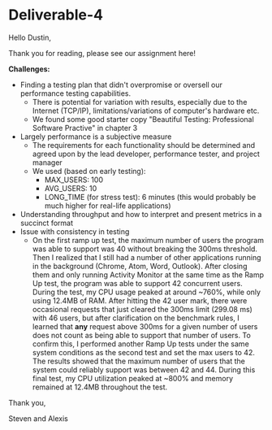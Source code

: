 # Deliverable-4

Hello Dustin,

Thank you for reading, please see our assignment here!

**Challenges:**
* Finding a testing plan that didn't overpromise or oversell our performance testing capabilities.
	* There is potential for variation with results, especially due to the Internet (TCP/IP), limitations/variations of computer's hardware etc. 
	* We found some good starter copy "Beautiful Testing: Professional Software Practive" in chapter 3
* Largely performance is a subjective measure
	* The requirements for each functionality should be determined and agreed upon by the lead developer, performance tester, and project manager
	* We used (based on early testing):
		* MAX_USERS: 100
		* AVG_USERS: 10
		* LONG_TIME (for stress test): 6 minutes (this would probably be much higher for real-life applications)
* Understanding throughput and how to interpret and present metrics in a succinct format
* Issue with consistency in testing 
	* On the first ramp up test, the maximum number of users the program was able to support was 40 without breaking the 300ms threshold. Then I realized that I still had a number of other applications running in the background (Chrome, Atom, Word, Outlook). After closing them and only running Activity Monitor at the same time as the Ramp Up test, the program was able to support 42 concurrent users. During the test, my CPU usage peaked at around ~760%, while only using 12.4MB of RAM. After hitting the 42 user mark, there were occasional requests that just cleared the 300ms limit (299.08 ms) with 46 users, but after clarification on the benchmark rules, I learned that **any** request above 300ms for a given number of users does not count as being able to support that number of users. To confirm this, I performed another Ramp Up tests under the same system conditions as the second test and set the max users to 42. The results showed that the maximum number of users that the system could reliably support was between 42 and 44. During this final test, my CPU utilization peaked at ~800% and memory remained at 12.4MB throughout the test.

Thank you,

Steven and Alexis
